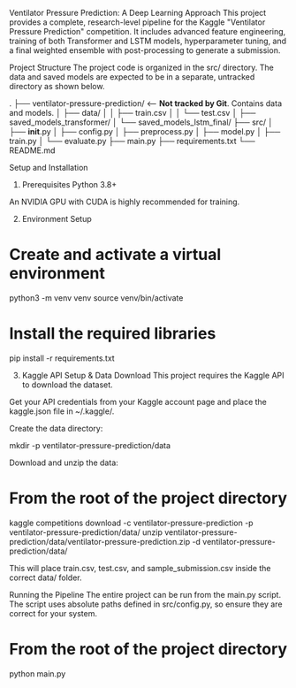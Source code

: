 
Ventilator Pressure Prediction: A Deep Learning Approach
This project provides a complete, research-level pipeline for the Kaggle "Ventilator Pressure Prediction" competition. It includes advanced feature engineering, training of both Transformer and LSTM models, hyperparameter tuning, and a final weighted ensemble with post-processing to generate a submission.

Project Structure
The project code is organized in the src/ directory. The data and saved models are expected to be in a separate, untracked directory as shown below.

.
├── ventilator-pressure-prediction/  <-- **Not tracked by Git**. Contains data and models.
│   ├── data/
│   │   ├── train.csv
│   │   └── test.csv
│   ├── saved_models_transformer/
│   └── saved_models_lstm_final/
├── src/
│   ├── __init__.py
│   ├── config.py
│   ├── preprocess.py
│   ├── model.py
│   ├── train.py
│   └── evaluate.py
├── main.py
├── requirements.txt
└── README.md

Setup and Installation
1. Prerequisites
Python 3.8+

An NVIDIA GPU with CUDA is highly recommended for training.

2. Environment Setup
# Create and activate a virtual environment
python3 -m venv venv
source venv/bin/activate

# Install the required libraries
pip install -r requirements.txt

3. Kaggle API Setup & Data Download
This project requires the Kaggle API to download the dataset.

Get your API credentials from your Kaggle account page and place the kaggle.json file in ~/.kaggle/.

Create the data directory:

mkdir -p ventilator-pressure-prediction/data

Download and unzip the data:

# From the root of the project directory
kaggle competitions download -c ventilator-pressure-prediction -p ventilator-pressure-prediction/data/
unzip ventilator-pressure-prediction/data/ventilator-pressure-prediction.zip -d ventilator-pressure-prediction/data/

This will place train.csv, test.csv, and sample_submission.csv inside the correct data/ folder.

Running the Pipeline
The entire project can be run from the main.py script. The script uses absolute paths defined in src/config.py, so ensure they are correct for your system.

# From the root of the project directory
python main.py
